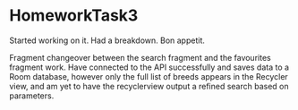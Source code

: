 # HomeworkTask3
Started working on it. Had a breakdown. Bon appetit. 


Fragment changeover between the search fragment and the favourites fragment work. Have connected to the API successfully and saves data to a Room database, however only the full list of breeds appears in the Recycler view, and am yet to have the recyclerview output a refined search based on parameters.  
